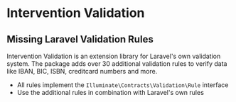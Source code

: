 # Intervention Validation
## Missing Laravel Validation Rules

Intervention Validation is an extension library for Laravel's own validation system. The package adds over 30 additional validation rules to verify data like IBAN, BIC, ISBN, creditcard numbers and more.

- All rules implement the `Illuminate\Contracts\Validation\Rule` interface
- Use the additional rules in combination with Laravel's own rules


